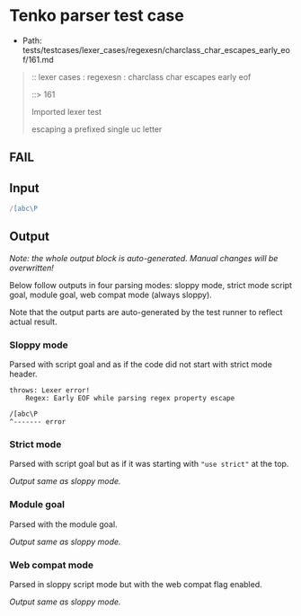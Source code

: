 # Tenko parser test case

- Path: tests/testcases/lexer_cases/regexesn/charclass_char_escapes_early_eof/161.md

> :: lexer cases : regexesn : charclass char escapes early eof
>
> ::> 161
>
> Imported lexer test
>
> escaping a prefixed single uc letter

## FAIL

## Input

`````js
/[abc\P
`````

## Output

_Note: the whole output block is auto-generated. Manual changes will be overwritten!_

Below follow outputs in four parsing modes: sloppy mode, strict mode script goal, module goal, web compat mode (always sloppy).

Note that the output parts are auto-generated by the test runner to reflect actual result.

### Sloppy mode

Parsed with script goal and as if the code did not start with strict mode header.

`````
throws: Lexer error!
    Regex: Early EOF while parsing regex property escape

/[abc\P
^------- error
`````

### Strict mode

Parsed with script goal but as if it was starting with `"use strict"` at the top.

_Output same as sloppy mode._

### Module goal

Parsed with the module goal.

_Output same as sloppy mode._

### Web compat mode

Parsed in sloppy script mode but with the web compat flag enabled.

_Output same as sloppy mode._
